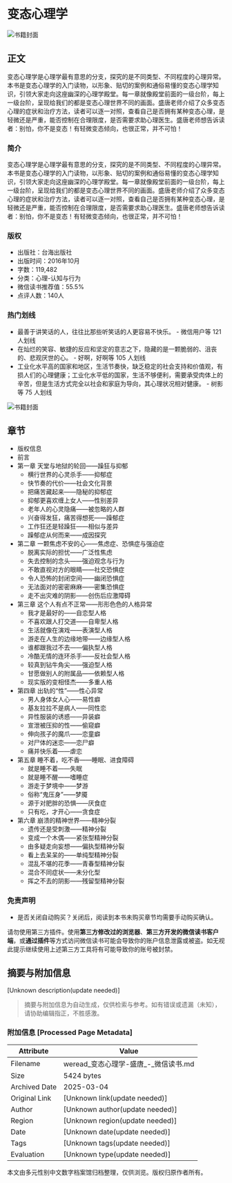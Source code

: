# 变态心理学

![书籍封面](https://cdn.weread.qq.com/weread/cover/70/YueWen_858786/t6_YueWen_858786.jpg)

## 正文

变态心理学是心理学最有意思的分支，探究的是不同类型、不同程度的心理异常。本书是变态心理学的入门读物，以形象、贴切的案例和通俗易懂的变态心理学知识，引领大家走向这座幽深的心理学殿堂。每一章就像殿堂前面的一级台阶，每上一级台阶，呈现给我们的都是变态心理世界不同的画面。盛唐老师介绍了众多变态心理的症状和治疗方法，读者可以逐一对照，查看自己是否拥有某种变态心理，是轻微还是严重，能否控制在合理限度，是否需要求助心理医生。盛唐老师想告诉读者：别怕，你不是变态！有轻微变态倾向，也很正常，并不可怕！

### 简介

变态心理学是心理学最有意思的分支，探究的是不同类型、不同程度的心理异常。本书是变态心理学的入门读物，以形象、贴切的案例和通俗易懂的变态心理学知识，引领大家走向这座幽深的心理学殿堂。每一章就像殿堂前面的一级台阶，每上一级台阶，呈现给我们的都是变态心理世界不同的画面。盛唐老师介绍了众多变态心理的症状和治疗方法，读者可以逐一对照，查看自己是否拥有某种变态心理，是轻微还是严重，能否控制在合理限度，是否需要求助心理医生。盛唐老师想告诉读者：别怕，你不是变态！有轻微变态倾向，也很正常，并不可怕！

### 版权

- 出版社：台海出版社
- 出版时间：2016年10月
- 字数：119,482
- 分类：心理-认知与行为
- 微信读书推荐值：55.5%
- 点评人数：140人

### 热门划线

- 最善于讲笑话的人，往往比那些听笑话的人更容易不快乐。 - 微信用户等 121 人划线
- 在灿烂的笑容、敏捷的反应和坚定的意志之下，隐藏的是一颗脆弱的、沮丧的、悲观厌世的心。 - 好啊，好啊等 105 人划线
- 工业化水平高的国家和地区，生活节奏快，缺乏稳定的社会支持和价值观，有损人们的心理健康；工业化水平低的国家，生活不够便利，需要承受肉体上的辛苦，但是生活方式完全以社会和家庭为导向，其心理状况相对健康。 - 树影等 75 人划线

![书籍封面](https://cdn.weread.qq.com/weread/cover/70/YueWen_858786/t6_YueWen_858786.jpg)

## 章节

- 版权信息
- 前言
- 第一章 天堂与地狱的轮回——躁狂与抑郁
  - 横行世界的心灵杀手——抑郁症
  - 快节奏的代价——社会文化背景
  - 把痛苦藏起来——隐秘的抑郁症
  - 抑郁更喜欢缠上女人——性别差异
  - 老年人的心灵隐痛——被忽略的人群
  - 兴奋得发狂，痛苦得想死——躁郁症
  - 工作狂还是轻躁狂——相似与差异
  - 躁郁症从何而来——成因探究
- 第二章 一颗焦虑不安的心——焦虑症、恐惧症与强迫症
  - 脱离实际的担忧——广泛性焦虑
  - 失去控制的念头——强迫观念与行为
  - 不敢直视对方的眼睛——社交恐惧症
  - 令人恐怖的封闭空间——幽闭恐惧症
  - 无法面对的密密麻麻——密集恐惧症
  - 走不出灾难的阴影——创伤后应激障碍
- 第三章 这个人有点不正常——形形色色的人格异常
  - 我才是最好的——自恋型人格
  - 不喜欢跟人打交道——自卑型人格
  - 生活就像在演戏——表演型人格
  - 游走在人生的边缘地带——边缘型人格
  - 谁都跟我过不去——偏执型人格
  - 冷酷无情的连环杀手——反社会型人格
  - 较真到钻牛角尖——强迫型人格
  - 甘愿做别人的附属品——依赖型人格
  - 现实版的变相怪杰——多重人格
- 第四章 出轨的“性”——性心异常
  - 男人身体女人心——易性癖
  - 基友拉拉不是病人——同性恋
  - 异性服装的诱惑——异装癖
  - 宣泄被压抑的性——偷窥癖
  - 伸向孩子的魔爪——恋童癖
  - 对尸体的迷恋——恋尸癖
  - 痛并快乐着——虐恋
- 第五章 睡不着，吃不香——睡眠、进食障碍
  - 就是睡不着——失眠
  - 就是睡不醒——嗜睡症
  - 游走于梦境中——梦游
  - 俗称“鬼压身”——梦魇
  - 源于对肥胖的恐惧——厌食症
  - 只有吃，才开心——贪食症
- 第六章 崩溃的精神世界——精神分裂
  - 遗传还是受刺激——精神分裂
  - 变成一个木偶——紧张型精神分裂
  - 由多疑走向妄想——偏执型精神分裂
  - 看上去呆呆的——单纯型精神分裂
  - 混乱不堪的花季——青春型精神分裂
  - 混合不同症状——未分化型
  - 挥之不去的阴影——残留型精神分裂

### 免责声明

- 是否关闭自动购买？关闭后，阅读到本书未购买章节均需要手动购买确认。

请勿使用第三方插件。使用**第三方修改过的浏览器**、**第三方开发的微信读书客户端**，或**通过插件**等方式访问微信读书可能会导致你的账户信息泄露或被盗。如无视此提示继续使用上述第三方工具将有可能导致你的账号被封禁。
<!-- tcd_original_link https://weread.qq.com/web/bookDetail/0ef323a05d1aa20ef8ecc6c -->


## 摘要与附加信息

<!-- tcd_abstract -->
[Unknown description(update needed)]
<!-- tcd_abstract_end -->

> 摘要与附加信息为自动生成，仅供检索与参考。如有错误或遗漏（未知），请协助编辑指正，不胜感激。

### 附加信息 [Processed Page Metadata]

| Attribute       | Value                                  |
|-----------------|----------------------------------------|
| Filename        | weread_变态心理学-盛唐_-_微信读书.md                             |
| Size            | 5424 bytes                           |
| Archived Date   | 2025-03-04                             |
| Original Link   | [Unknown link(update needed)]                       |
| Author          | [Unknown author(update needed)]                               |
| Region          | [Unknown region(update needed)]                               |
| Date            | [Unknown date(update needed)]                                 |
| Tags            | [Unknown tags(update needed)]                                 |
| Evaluation            | [Unknown type(update needed)]                                 |
<!-- tcd_table_end -->

本文由多元性别中文数字档案馆归档整理，仅供浏览。版权归原作者所有。
